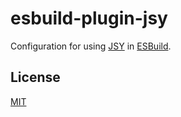# esbuild-plugin-jsy

Configuration for using [JSY](https://github.com/jsy-lang/jsy-lang-docs#readme) in [ESBuild](https://esbuild.github.io).


## License

[MIT](LICENSE)
